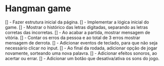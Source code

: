 # Hangman game

[] - Fazer estrutura inicial da página.
[] - Implementar a lógica inicial do game.
[] - Mostrar o histórico das letras digitadas, separando as letras corretas das incorretas.
[] - Ao acabar a partida, mostrar mensagem de vitória.
[] - Contar os erros da pessoa e ao total de 3 erros mostrar mensagem de derrota.
[] - Adicionar eventos de teclado, para que não seja necessário clicar no input.
[] - Ao final da rodada, adicionar opção de jogar novamente, sorteando uma nova palavra.
[] - Adicionar efeitos sonoros, ao acertar ou errar.
[] - Adicionar um botão que desativa/ativa os sons do jogo.